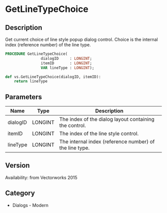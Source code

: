 # GetLineTypeChoice

## Description
Get current choice of line style popup dialog control.  Choice is the internal index (reference number) of the line type.

```pascal
PROCEDURE GetLineTypeChoice(
				dialogID     : LONGINT;
				itemID       : LONGINT;
				VAR lineType : LONGINT);
```

```python
def vs.GetLineTypeChoice(dialogID, itemID):
    return lineType
```

## Parameters
|Name|Type|Description|
|---|---|---|
|dialogID|LONGINT|The index of the dialog layout containing the control.|
|itemID|LONGINT|The index of the line style control.|
|lineType|LONGINT|The internal index (reference number) of the line type.|

## Version
Availability: from Vectorworks 2015

## Category
* Dialogs - Modern

